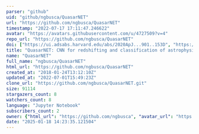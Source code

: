 ```yaml
---
parser: "github"
uid: "github/ngbusca/QuasarNET"
url: "https://github.com/ngbusca/QuasarNET"
timestamp: "2022-07-17 17:11:47.246622"
avatar: "https://avatars.githubusercontent.com/u/4727509?v=4"
repo_url: "https://github.com/ngbusca/QuasarNET"
doi: ["https://ui.adsabs.harvard.edu/abs/2020ApJ...901..153D", "https://ui.adsabs.harvard.edu/abs/2018arXiv180809955B", "https://ui.adsabs.harvard.edu/abs/2021ascl.soft06016B/abstract"]
title: "QuasarNET: CNN for redshifting and classification of astrophysical spectra"
name: "QuasarNET"
full_name: "ngbusca/QuasarNET"
html_url: "https://github.com/ngbusca/QuasarNET"
created_at: "2018-01-24T13:12:10Z"
updated_at: "2022-07-01T15:49:23Z"
clone_url: "https://github.com/ngbusca/QuasarNET.git"
size: 91114
stargazers_count: 8
watchers_count: 8
language: "Jupyter Notebook"
subscribers_count: 2
owner: {"html_url": "https://github.com/ngbusca", "avatar_url": "https://avatars.githubusercontent.com/u/4727509?v=4", "login": "ngbusca", "type": "User"}
date: "2025-01-18 14:23:35.121504"
---
```

